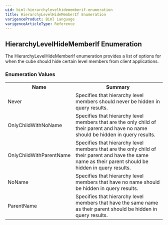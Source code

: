 ```yaml
---
uid: biml-hierarchylevelhidememberif-enumeration
title: HierarchyLevelHideMemberIf Enumeration
varigenceProduct: Biml Language
varigenceArticleType: Reference
---
```


## HierarchyLevelHideMemberIf Enumeration<div class="LanguageSummary"><div class ="SummaryItem">The HierarchyLevelHideMemberIf enumeration provides a list of options for when the cube should hide certain level members from client applications.</div></div><div class="EnumValueGroup">### Enumeration Values<table id="EnumValue" class="MemberList"><tbody><tr><th class="MemberNameColumnHeader">Name</th><th class="MemberSummaryColumnHeader">Summary</th></tr><tr class="cd0"><td class="MemberName">Never</td><td class="MemberSummary"><div class ="SummaryItem">Specifies that hierarchy level members should never be hidden in query results.</div> </td></tr><tr class="cd1"><td class="MemberName">OnlyChildWithNoName</td><td class="MemberSummary"><div class ="SummaryItem">Specifies that hierarchy level members that are the only child of their parent and have no name should be hidden in query results.</div> </td></tr><tr class="cd0"><td class="MemberName">OnlyChildWithParentName</td><td class="MemberSummary"><div class ="SummaryItem">Specifies that hierarchy level members that are the only child of their parent and have the same name as their parent should be hidden in query results.</div> </td></tr><tr class="cd1"><td class="MemberName">NoName</td><td class="MemberSummary"><div class ="SummaryItem">Specifies that hierarchy level members that have no name should be hidden in query results.</div> </td></tr><tr class="cd0"><td class="MemberName">ParentName</td><td class="MemberSummary"><div class ="SummaryItem">Specifies that hierarchy level members that have the same name as their parent should be hidden in query results.</div> </td></tr></tbody></table></div>